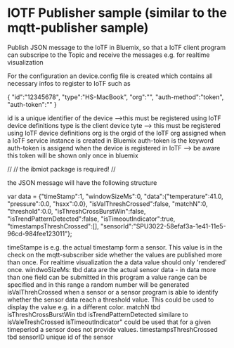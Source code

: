 IOTF Publisher sample (similar to the mqtt-publisher sample)
===========================================================

Publish JSON message to the IoTF in Bluemix, so that a IoTF client program can subscripe to the Topic and receive the messages
e.g. for realtime visualization

For the configuration an device.config file is created which contains all necessary infos to register to IoTF such as

{
"id":"12345678",
"type":"HS-MacBook",
"org":"",
"auth-method":"token",
"auth-token":""
}

id          is a unique identifier of the device -->this must be registered using IoTF device definitions
type        is the client device tyte --> this must be registered using IoTF device definitions
org         is the orgid of the IoTF org assigned when a IoTF service instance is created in Bluemix
auth-token  is the keyword
auth-token  is assigend when the device is registered in IoTF --> be aware this token will be shown only once in bluemix

//
// the ibmiot package is required!
// 

the JSON message will have the following structure

var data = {"timeStamp":1,
              "windowSizeMs":0,
              "data":{"temperature":41.0,
                      "pressure":0.0,
                      "hsxx":0.0},
              "isValThreshCrossed":false,
              "matchN":0,
              "threshold":0.0,
              "isThreshCrossBurstWin":false,
              "isTrendPatternDetected":false,
              "isTimeoutIndicator":true,
              "timestampsThreshCrossed":[],
              "sensorId":"SPU3022-58efaf3a-1e41-11e5-96cd-984fee123011"};

timeStampe              is e.g. the actual timestamp form a sensor. This value is in the check on the mqtt-subscriber side whether the values are published more than once.
                        For realtime visualization the a data value should only 'rendered' once.
windwoSizeMs:           tbd
data                    are the actual sensor data - in data more than one field can be submitted
                        in this program a value range can be specified and in this range a random number will be generated
isValThrehCrossed       when a sensor or a sensor program is able to identify whether the sensor data reach a threshold value. This could be used to display the value e.g. in a different color.
matchN                  tbd
isThreshCrossBurstWin   tbd
isTrendPatternDetected  similare to isValeTreshCrossed
isTimeoutIndicator"     could be used that for a given timeperiod a sensor does not provide values.
timestampsThreshCrossed tbd
sensorID                unique id of the sensor